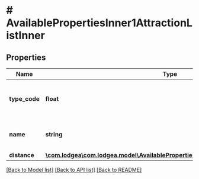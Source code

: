 # # AvailablePropertiesInner1AttractionListInner

## Properties

Name | Type | Description | Notes
------------ | ------------- | ------------- | -------------
**type_code** | **float** | The code for this attraction type.&lt;p&gt;See also &lt;a href&#x3D;\&quot;#attractioncategory-codes\&quot;&gt;in the appendix&lt;/a&gt;.&lt;/p&gt; |
**name** | **string** | The name of the attraction. Names are proper nouns and therefore not affected by the given language code. |
**distance** | [**\com.lodgea\com.lodgea.model\AvailablePropertiesInner1AttractionListInnerDistance**](AvailablePropertiesInner1AttractionListInnerDistance.md) |  |

[[Back to Model list]](../../README.md#models) [[Back to API list]](../../README.md#endpoints) [[Back to README]](../../README.md)
